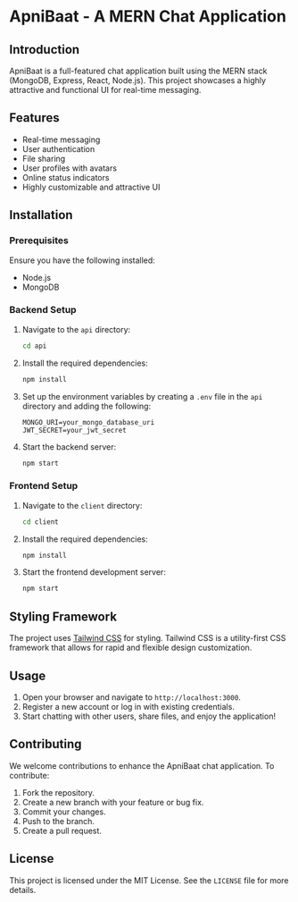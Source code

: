
# ApniBaat - A MERN Chat Application

## Introduction
ApniBaat is a full-featured chat application built using the MERN stack (MongoDB, Express, React, Node.js). This project showcases a highly attractive and functional UI for real-time messaging.

## Features
- Real-time messaging
- User authentication
- File sharing
- User profiles with avatars
- Online status indicators
- Highly customizable and attractive UI

## Installation

### Prerequisites
Ensure you have the following installed:
- Node.js
- MongoDB

### Backend Setup
1. Navigate to the `api` directory:
   ```bash
   cd api
   ```
2. Install the required dependencies:
   ```bash
   npm install
   ```
3. Set up the environment variables by creating a `.env` file in the `api` directory and adding the following:
   ```plaintext
   MONGO_URI=your_mongo_database_uri
   JWT_SECRET=your_jwt_secret
   ```
4. Start the backend server:
   ```bash
   npm start
   ```

### Frontend Setup
1. Navigate to the `client` directory:
   ```bash
   cd client
   ```
2. Install the required dependencies:
   ```bash
   npm install
   ```
3. Start the frontend development server:
   ```bash
   npm start
   ```

## Styling Framework
The project uses [Tailwind CSS](https://tailwindcss.com/) for styling. Tailwind CSS is a utility-first CSS framework that allows for rapid and flexible design customization.

## Usage
1. Open your browser and navigate to `http://localhost:3000`.
2. Register a new account or log in with existing credentials.
3. Start chatting with other users, share files, and enjoy the application!

## Contributing
We welcome contributions to enhance the ApniBaat chat application. To contribute:
1. Fork the repository.
2. Create a new branch with your feature or bug fix.
3. Commit your changes.
4. Push to the branch.
5. Create a pull request.

## License
This project is licensed under the MIT License. See the `LICENSE` file for more details.
